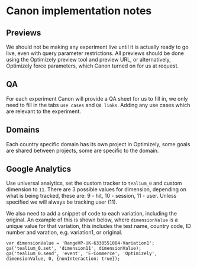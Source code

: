# Canon implementation notes

## Previews

We should not be making any experiment live until it is actually ready to go live, even with query parameter restrictions.
All previews should be done using the Optimizely preview tool and preview URL, or alternatively, Optimizely force parameters, 
which Canon turned on for us at request.

## QA

For each experiment Canon will provide a QA sheet for us to fill in, we only need to fill in the tabs `use cases` and `QA links`.
Adding any use cases which are relevant to the experiment.

## Domains

Each country specific domain has its own project in Optimizely, some goals are shared between projects, some are specific to the domain.

## Google Analytics

Use universal analytics, set the custom tracker to `tealium_0` and custom dimension to `11`. There are 3 possible values for dimension, 
depending on what is being tracked, these are: 9 - hit, 10 - session, 11 - user. Unless specified we will always be tracking user (11).

We also need to add a snippet of code to each variation, including the original. An example of this is shown below, where `dimensionValue`
is a unique value for that variation, this includes the test name, country code, ID number and varation, e.g. variation1, or original.

    var dimensionValue = 'RangeVP-UK-6330551084-Variation1';
    ga('tealium_0.set', 'dimension11', dimensionValue);
    ga('tealium_0.send', 'event', 'E-Commerce', 'Optimizely', dimensionValue, 0, {nonInteraction: true});
